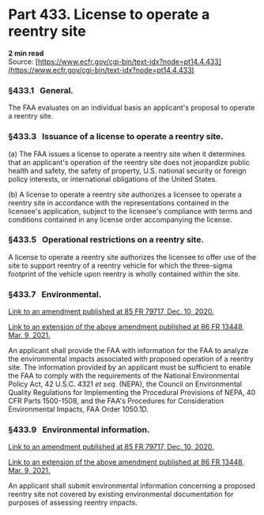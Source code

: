 # Part 433. License to operate a reentry site
**2 min read**  
Source: [https://www.ecfr.gov/cgi-bin/text-idx?node=pt14.4.433](https://www.ecfr.gov/cgi-bin/text-idx?node=pt14.4.433)

<div>

### §433.1   General.

The FAA evaluates on an individual basis an applicant's proposal to operate a reentry site.

### §433.3   Issuance of a license to operate a reentry site.

\(a\) The FAA issues a license to operate a reentry site when it determines that an applicant's operation of the reentry site does not jeopardize public health and safety, the safety of property, U.S. national security or foreign policy interests, or international obligations of the United States.

\(b\) A license to operate a reentry site authorizes a licensee to operate a reentry site in accordance with the representations contained in the licensee's application, subject to the licensee's compliance with terms and conditions contained in any license order accompanying the license.

### §433.5   Operational restrictions on a reentry site.

A license to operate a reentry site authorizes the licensee to offer use of the site to support reentry of a reentry vehicle for which the three-sigma footprint of the vehicle upon reentry is wholly contained within the site.

### §433.7   Environmental.

[Link to an amendment published at 85 FR 79717, Dec. 10, 2020.](https://www.ecfr.gov/cgi-bin/text-idx?SID=d622e4c36d7c175f886aa12da2d9eb9d&mc=true&node=20201210y1.66)

[Link to an extension of the above amendment published at 86 FR 13448, Mar. 9, 2021.](https://www.ecfr.gov/cgi-bin/text-idx?SID=d622e4c36d7c175f886aa12da2d9eb9d&mc=true&node=20210309y1.1)

An applicant shall provide the FAA with information for the FAA to analyze the environmental impacts associated with proposed operation of a reentry site. The information provided by an applicant must be sufficient to enable the FAA to comply with the requirements of the National Environmental Policy Act, 42 U.S.C. 4321 *et seq.* (NEPA), the Council on Environmental Quality Regulations for Implementing the Procedural Provisions of NEPA, 40 CFR Parts 1500-1508, and the FAA's Procedures for Consideration Environmental Impacts, FAA Order 1050.1D.

### §433.9   Environmental information.

[Link to an amendment published at 85 FR 79717, Dec. 10, 2020.](https://www.ecfr.gov/cgi-bin/text-idx?SID=d622e4c36d7c175f886aa12da2d9eb9d&mc=true&node=20201210y1.67)

[Link to an extension of the above amendment published at 86 FR 13448, Mar. 9, 2021.](https://www.ecfr.gov/cgi-bin/text-idx?SID=d622e4c36d7c175f886aa12da2d9eb9d&mc=true&node=20210309y1.1)

An applicant shall submit environmental information concerning a proposed reentry site not covered by existing environmental documentation for purposes of assessing reentry impacts.

</div>